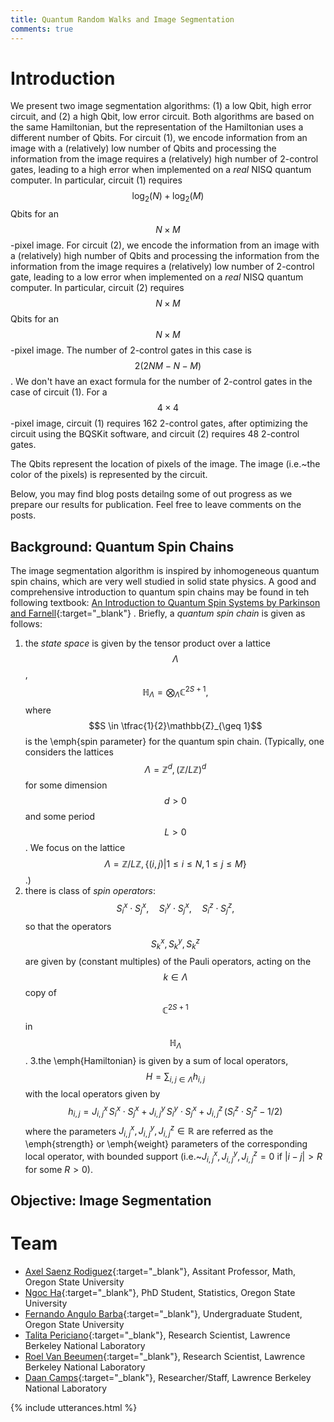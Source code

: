 ```yaml
---
title: Quantum Random Walks and Image Segmentation
comments: true
---
```


<link rel="alternate" type="application/rss+xml" href="{{ site.url }}/feed.xml">

# Introduction

We present two image segmentation algorithms: (1) a low Qbit, high error circuit, and (2) a high Qbit, low error circuit. Both algorithms are based on the same Hamiltonian, but the representation of the Hamiltonian uses a different number of Qbits. For circuit (1), we encode information from an image with a (relatively) low number of Qbits and processing the information from the image requires a (relatively) high number of 2-control gates, leading to a high error when implemented on a *real* NISQ quantum computer. In particular, circuit (1) requires $$\log_2(N) + \log_2(M)$$ Qbits for an $$N\times M$$-pixel image. For circuit (2), we encode the information from an image with a (relatively) high number of Qbits and processing the information from the information from the image requires a (relatively) low number of 2-control gate, leading to a low error when implemented on a *real* NISQ quantum computer. In particular, circuit (2) requires $$N\times M$$ Qbits for an $$N\times M$$-pixel image. The number of 2-control gates in this case is $$2(2N M - N -M)$$. We don't have an exact formula for the number of 2-control gates in the case of circuit (1). For a $$4\times4$$-pixel image, circuit (1) requires 162 2-control gates, after optimizing the circuit using the BQSKit software, and circuit (2) requires 48 2-control gates.

The Qbits represent the location of pixels of the image. The image (i.e.~the color of the pixels) is represented by the circuit.  

Below, you may find blog posts detailng some of out progress as we prepare our results for publication. Feel free to leave comments on the posts.

## Background: Quantum Spin Chains

The image segmentation algorithm is inspired by inhomogeneous quantum spin chains, which are very well studied in solid state physics. A good and comprehensive introduction to quantum spin chains may be found in teh following textbook: [An Introduction to Quantum Spin Systems by Parkinson and Farnell](https://link.springer.com/book/10.1007/978-3-642-13290-2){:target="_blank"} . Briefly, a *quantum spin chain* is given as follows:

1. the *state space* is given by the tensor product over a lattice $$\Lambda$$,
$$
\mathbb{H}_{\Lambda} = \bigotimes_{\Lambda} \mathbb{C}^{2S+1},
$$
where $$S \in \tfrac{1}{2}\mathbb{Z}_{\geq 1}$$ is the \emph{spin parameter} for the quantum spin chain. (Typically, one considers the lattices $$\Lambda = \mathbb{Z}^{d}, \left(\mathbb{Z}/ L\mathbb{Z} \right)^{d}$$ for some dimension $$d >0$$ and some period $$L>0$$. We focus on the lattice $$\Lambda = \mathbb{Z}/L\mathbb{Z}, \{(i,j)| 1 \leq i \leq N, 1\leq j \leq M\}$$.)
2. there is class of *spin operators*:
$$
S^{x}_{i} \cdot S^{x}_{j}, \quad S^{y}_{i} \cdot S^{x}_{j}, \quad S^{z}_{i} \cdot S^{z}_{j},
$$
so that the operators $$S_k^{x},S_k^{y}, S_k^{z}$$ are given by (constant multiples) of the Pauli operators, acting on the $$k \in \Lambda$$ copy of $$\mathbb{C}^{2S+1}$$ in $$\mathbb{H}_{\Lambda}$$.
3.the \emph{Hamiltonian} is given by a sum of local operators,
$$
H = \sum_{i, j \in \Lambda} h_{i,j}
$$
with the local operators given by
$$
h_{i,j} = J^x_{i,j}\, S^{x}_{i} \cdot S^{x}_{j} + J^y_{i, j}\, S^{y}_{i} \cdot S^{x}_{j} + J^z_{i,j}\, \left( S^{z}_{i} \cdot S^{z}_{j} - 1/2\right)
$$
where the parameters $J^x_{i,j}, J^y_{i,j}, J^z_{i,j} \in \mathbb{R}$ are referred as the \emph{strength} or \emph{weight} parameters of the corresponding local operator, with bounded support (i.e.~$J^x_{i,j}, J^y_{i,j}, J^z_{i,j} = 0$ if $\vert i-j \vert >R$ for some $R>0$).

## Objective: Image Segmentation

<!---
# See

Further discussion on the following topics:

- [The one-point function](/URSA23/pages/OPF.html)

--->


# Team
- [Axel Saenz Rodiguez](https://sites.google.com/view/axelsaenz){:target="_blank"}, Assitant Professor, Math, Oregon State University
- [Ngoc Ha](https://scholar.google.com/citations?user=IxMZCA4AAAAJ&hl=en){:target="_blank"}, PhD Student, Statistics, Oregon State University
- [Fernando Angulo Barba](https://sites.google.com/view/nandomath/home){:target="_blank"}, Undergraduate Student, Oregon State University
- [Talita Periciano](https://tperciano.wixsite.com/home){:target="_blank"}, Research Scientist, Lawrence Berkeley National Laboratory
- [Roel Van Beeumen](http://www.roelvanbeeumen.be/drupal8/){:target="_blank"}, Research Scientist, Lawrence Berkeley National Laboratory
- [Daan Camps](https://campsd.github.io/){:target="_blank"}, Researcher/Staff, Lawrence Berkeley National Laboratory

<!---
# Funding 

This project is funded by Oregon State University

A. Saezn Rodriguez and N. Elsasser were funded through the [Research and Innovation Seed Program (SciRIS)](https://science.oregonstate.edu/research/research-and-innovation-seed-program) under the project titled *Polariton-controlled spin waves in quantum magnets for next-generation spintronics*

C. Lee, M. Spears, and C. Chaing were funded through the [URSA Engage Program 2023-2024](https://academicaffairs.oregonstate.edu/research/ursa-engage)

M. Faks and A. Zaidan were funded through the [URSA Engage Program 2022-2023](https://academicaffairs.oregonstate.edu/research/ursa-engage)
--->



<script type="text/javascript" async
  src="https://cdnjs.cloudflare.com/ajax/libs/mathjax/2.7.5/MathJax.js?config=TeX-MML-AM_CHTML" async>
</script>

<!---
{% if page.comments %}

<div id="disqus_thread"></div>
<script>
    /**
    *  RECOMMENDED CONFIGURATION VARIABLES: EDIT AND UNCOMMENT THE SECTION BELOW TO INSERT DYNAMIC VALUES FROM YOUR PLATFORM OR CMS.
    *  LEARN WHY DEFINING THESE VARIABLES IS IMPORTANT: https://disqus.com/admin/universalcode/#configuration-variables    */
    /*
    var disqus_config = function () {
    this.page.url = PAGE_URL;  // Replace PAGE_URL with your page's canonical URL variable
    this.page.identifier = PAGE_IDENTIFIER; // Replace PAGE_IDENTIFIER with your page's unique identifier variable
    };
    */
    (function() { // DON'T EDIT BELOW THIS LINE
    var d = document, s = d.createElement('script');
    s.src = 'https://https-asaenz16-github-io-ursa23.disqus.com/embed.js';
    s.setAttribute('data-timestamp', +new Date());
    (d.head || d.body).appendChild(s);
    })();
</script>
<noscript>Please enable JavaScript to view the <a href="https://disqus.com/?ref_noscript">comments powered by Disqus.</a></noscript>

{% endif %}
--->




{% include utterances.html %}
